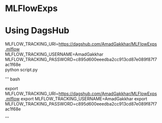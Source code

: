 # MLFlowExps



# Using DagsHub

MLFLOW_TRACKING_URI=https://dagshub.com/AmadGakkhar/MLFlowExps.mlflow \
MLFLOW_TRACKING_USERNAME=AmadGakkhar \
MLFLOW_TRACKING_PASSWORD=c895d600eeedba2cc913cd87e089f87f7ac1f68e \
python script.py


''' bash

export MLFLOW_TRACKING_URI=https://dagshub.com/AmadGakkhar/MLFlowExps.mlflow
export MLFLOW_TRACKING_USERNAME=AmadGakkhar
export MLFLOW_TRACKING_PASSWORD=c895d600eeedba2cc913cd87e089f87f7ac1f68e

'''